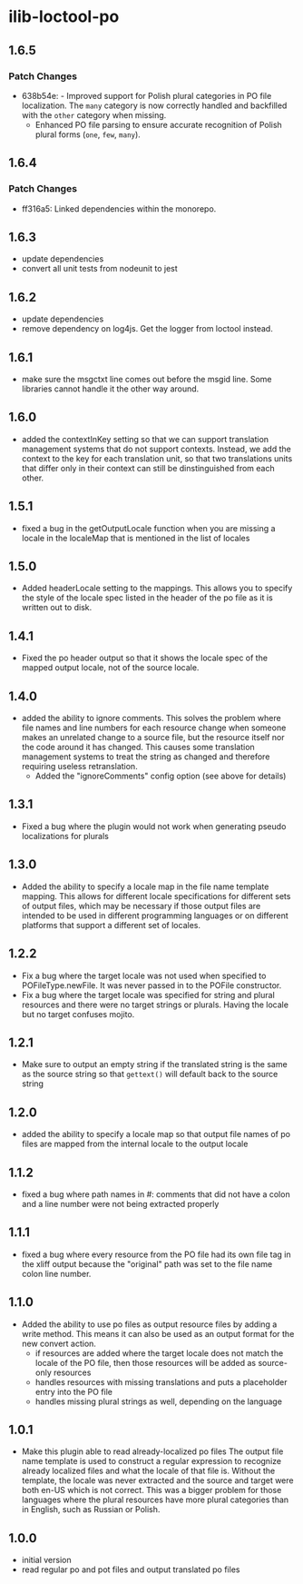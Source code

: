 # ilib-loctool-po

## 1.6.5

### Patch Changes

- 638b54e: - Improved support for Polish plural categories in PO file localization. The `many` category is now correctly handled and backfilled with the `other` category when missing.
  - Enhanced PO file parsing to ensure accurate recognition of Polish plural forms (`one`, `few`, `many`).

## 1.6.4

### Patch Changes

- ff316a5: Linked dependencies within the monorepo.

## 1.6.3

- update dependencies
- convert all unit tests from nodeunit to jest

## 1.6.2

- update dependencies
- remove dependency on log4js. Get the logger from loctool instead.

## 1.6.1

- make sure the msgctxt line comes out before the msgid line. Some libraries
  cannot handle it the other way around.

## 1.6.0

- added the contextInKey setting so that we can support translation
  management systems that do not support contexts. Instead, we add the context
  to the key for each translation unit, so that two translations units
  that differ only in their context can still be dinstinguished from each
  other.

## 1.5.1

- fixed a bug in the getOutputLocale function when you are missing a
  locale in the localeMap that is mentioned in the list of locales

## 1.5.0

- Added headerLocale setting to the mappings. This allows you to specify
  the style of the locale spec listed in the header of the po file as it
  is written out to disk.

## 1.4.1

- Fixed the po header output so that it shows the locale spec of the mapped
  output locale, not of the source locale.

## 1.4.0

- added the ability to ignore comments. This solves the problem where file names
  and line numbers for each resource change when someone makes an unrelated
  change to a source file, but the resource itself nor the code around it has
  changed. This causes some translation management systems to treat the string
  as changed and therefore requiring useless retranslation.
  - Added the "ignoreComments" config option (see above for details)

## 1.3.1

- Fixed a bug where the plugin would not work when generating pseudo localizations
  for plurals

## 1.3.0

- Added the ability to specify a locale map in the file name template
  mapping. This allows for different locale specifications for different
  sets of output files, which may be necessary if those output files
  are intended to be used in different programming languages or on
  different platforms that support a different set of locales.

## 1.2.2

- Fix a bug where the target locale was not used when specified to
  POFileType.newFile. It was never passed in to the POFile constructor.
- Fix a bug where the target locale was specified for string and
  plural resources and there were no target strings or plurals. Having
  the locale but no target confuses mojito.

## 1.2.1

- Make sure to output an empty string if the translated string is the
  same as the source string so that `gettext()` will default back to
  the source string

## 1.2.0

- added the ability to specify a locale map so that output file names of
  po files are mapped from the internal locale to the output locale

## 1.1.2

- fixed a bug where path names in #: comments that did not have a
  colon and a line number were not being extracted properly

## 1.1.1

- fixed a bug where every resource from the PO file had its own file tag
  in the xliff output because the "original" path was set to the file
  name colon line number.

## 1.1.0

- Added the ability to use po files as output resource files by adding a write
  method. This means it can also be used as an output format for the new
  convert action.
  - if resources are added where the target locale
    does not match the locale of the PO file, then those resources
    will be added as source-only resources
  - handles resources with missing translations and puts a placeholder
    entry into the PO file
  - handles missing plural strings as well, depending on the language

## 1.0.1

- Make this plugin able to read already-localized po files
  The output file name template is used to construct a regular expression to
  recognize already localized files and what the locale of that file is.
  Without the template, the locale was never extracted and the source and
  target were both en-US which is not correct. This was a bigger problem
  for those languages where the plural resources have more plural categories
  than in English, such as Russian or Polish.

## 1.0.0

- initial version
- read regular po and pot files and output translated po files
